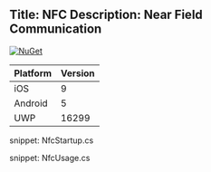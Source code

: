 Title: NFC
Description: Near Field Communication
---

[![NuGet](https://img.shields.io/nuget/v/Shiny.Nfc.svg?maxAge=2592000)](https://www.nuget.org/packages/Shiny.Nfc/)

|Platform|Version|
|--------|-------|
|iOS|9|
|Android|5|
|UWP|16299|

snippet: NfcStartup.cs


snippet: NfcUsage.cs